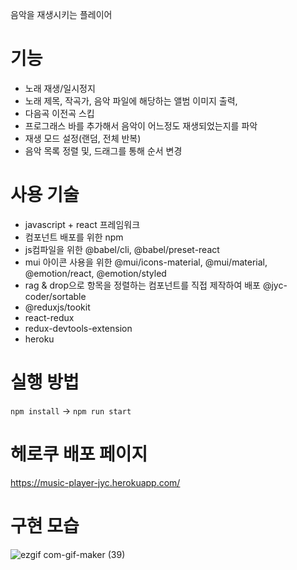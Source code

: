 음악을 재생시키는 플레이어

# 기능 

 - 노래 재생/일시정지
 - 노래 제목, 작곡가, 음악 파일에 해당하는 앨범 이미지 출력, 
 - 다음곡 이전곡 스킵
 - 프로그래스 바를 추가해서 음악이 어느정도 재생되었는지를 파악
 - 재생 모드 설정(랜덤, 전체 반복)
 - 음악 목록 정렬 및, 드래그를 통해 순서 변경
 


# 사용 기술

- javascript + react 프레임워크
- 컴포넌트 배포를 위한 npm 
- js컴파일을 위한 @babel/cli, @babel/preset-react
- mui 아이콘 사용을 위한 @mui/icons-material, @mui/material, @emotion/react, @emotion/styled
- rag & drop으로 항목을 정렬하는 컴포넌트를 직접 제작하여 배포 @jyc-coder/sortable
- @reduxjs/tookit
- react-redux
- redux-devtools-extension
- heroku


# 실행 방법

`npm install` -> `npm run start`

# 헤로쿠 배포 페이지

https://music-player-jyc.herokuapp.com/

# 구현 모습
![ezgif com-gif-maker (39)](https://user-images.githubusercontent.com/56331400/190328717-86510ecd-cba5-43da-9f7c-ac5c7fd27b12.gif)


